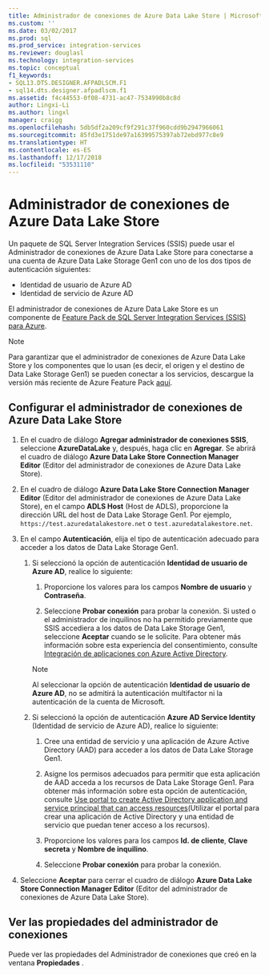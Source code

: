 ```yaml
---
title: Administrador de conexiones de Azure Data Lake Store | Microsoft Docs
ms.custom: ''
ms.date: 03/02/2017
ms.prod: sql
ms.prod_service: integration-services
ms.reviewer: douglasl
ms.technology: integration-services
ms.topic: conceptual
f1_keywords:
- SQL13.DTS.DESIGNER.AFPADLSCM.F1
- sql14.dts.designer.afpadlscm.f1
ms.assetid: f4c44553-0f08-4731-ac47-7534990b8c8d
author: Lingxi-Li
ms.author: lingxl
manager: craigg
ms.openlocfilehash: 5db5df2a209cf9f291c37f960cdd9b2947966061
ms.sourcegitcommit: 85fd3e1751de97a16399575397ab72ebd977c8e9
ms.translationtype: HT
ms.contentlocale: es-ES
ms.lasthandoff: 12/17/2018
ms.locfileid: "53531110"
---
```

# <a name="azure-data-lake-store-connection-manager"></a>Administrador de conexiones de Azure Data Lake Store
Un paquete de SQL Server Integration Services (SSIS) puede usar el Administrador de conexiones de Azure Data Lake Store para conectarse a una cuenta de Azure Data Lake Storage Gen1 con uno de los dos tipos de autenticación siguientes:
-   Identidad de usuario de Azure AD
-   Identidad de servicio de Azure AD 

El administrador de conexiones de Azure Data Lake Store es un componente de [Feature Pack de SQL Server Integration Services (SSIS) para Azure](../../integration-services/azure-feature-pack-for-integration-services-ssis.md).

> [!NOTE]
> Para garantizar que el administrador de conexiones de Azure Data Lake Store y los componentes que lo usan (es decir, el origen y el destino de Data Lake Storage Gen1) se pueden conectar a los servicios, descargue la versión más reciente de Azure Feature Pack [aquí](https://www.microsoft.com/download/details.aspx?id=49492). 
 
## <a name="configure-the-azure-data-lake-store-connection-manager"></a>Configurar el administrador de conexiones de Azure Data Lake Store

1.  En el cuadro de diálogo **Agregar administrador de conexiones SSIS**, seleccione **AzureDataLake** y, después, haga clic en **Agregar**. Se abrirá el cuadro de diálogo **Azure Data Lake Store Connection Manager Editor** (Editor del administrador de conexiones de Azure Data Lake Store).
  
2.  En el cuadro de diálogo **Azure Data Lake Store Connection Manager Editor** (Editor del administrador de conexiones de Azure Data Lake Store), en el campo **ADLS Host** (Host de ADLS), proporcione la dirección URL del host de Data Lake Storage Gen1. Por ejemplo, `https://test.azuredatalakestore.net` o `test.azuredatalakestore.net`.
  
3.  En el campo **Autenticación**, elija el tipo de autenticación adecuado para acceder a los datos de Data Lake Storage Gen1.

    1.  Si seleccionó la opción de autenticación **Identidad de usuario de Azure AD**, realice lo siguiente:
        1. Proporcione los valores para los campos **Nombre de usuario** y **Contraseña**. 
    
        2. Seleccione **Probar conexión** para probar la conexión. Si usted o el administrador de inquilinos no ha permitido previamente que SSIS accediera a los datos de Data Lake Storage Gen1, seleccione **Aceptar** cuando se le solicite. Para obtener más información sobre esta experiencia del consentimiento, consulte [Integración de aplicaciones con Azure Active Directory](https://docs.microsoft.com/azure/active-directory/active-directory-integrating-applications#updating-an-application).
    
        > [!NOTE] 
        > Al seleccionar la opción de autenticación **Identidad de usuario de Azure AD**, no se admitirá la autenticación multifactor ni la autenticación de la cuenta de Microsoft.
    
    2. Si seleccionó la opción de autenticación **Azure AD Service Identity** (Identidad de servicio de Azure AD), realice lo siguiente:
        1. Cree una entidad de servicio y una aplicación de Azure Active Directory (AAD) para acceder a los datos de Data Lake Storage Gen1.
    
        2. Asigne los permisos adecuados para permitir que esta aplicación de AAD acceda a los recursos de Data Lake Storage Gen1. Para obtener más información sobre esta opción de autenticación, consulte [Use portal to create Active Directory application and service principal that can access resources](https://docs.microsoft.com/azure/azure-resource-manager/resource-group-create-service-principal-portal)(Utilizar el portal para crear una aplicación de Active Directory y una entidad de servicio que puedan tener acceso a los recursos).
    
        3. Proporcione los valores para los campos **Id. de cliente**, **Clave secreta** y **Nombre de inquilino**.
    
        4. Seleccione **Probar conexión** para probar la conexión.  
  
6.  Seleccione **Aceptar** para cerrar el cuadro de diálogo **Azure Data Lake Store Connection Manager Editor** (Editor del administrador de conexiones de Azure Data Lake Store).  

## <a name="view-the-properties-of-the-connection-manager"></a>Ver las propiedades del administrador de conexiones
Puede ver las propiedades del Administrador de conexiones que creó en la ventana **Propiedades** .  
  
  

